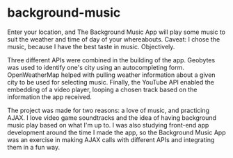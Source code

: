 # background-music
Enter your location, and The Background Music App will play some music to suit the weather and time of day of your whereabouts. Caveat: I chose the music, because I have the best taste in music. Objectively.

Three different APIs were combined in the building of the app. Geobytes was used to identify one's city using an autocompleting form. OpenWeatherMap helped with pulling weather information about a given city to be used for selecting music. Finally, the YouTube API enabled the embedding of a video player, looping a chosen track based on the information the app received.

The project was made for two reasons: a love of music, and practicing AJAX. I love video game soundtracks and the idea of having background music play based on what I'm up to. I was also studying front-end app development around the time I made the app, so the Background Music App was an exercise in making AJAX calls with different APIs and integrating them in a fun way.

